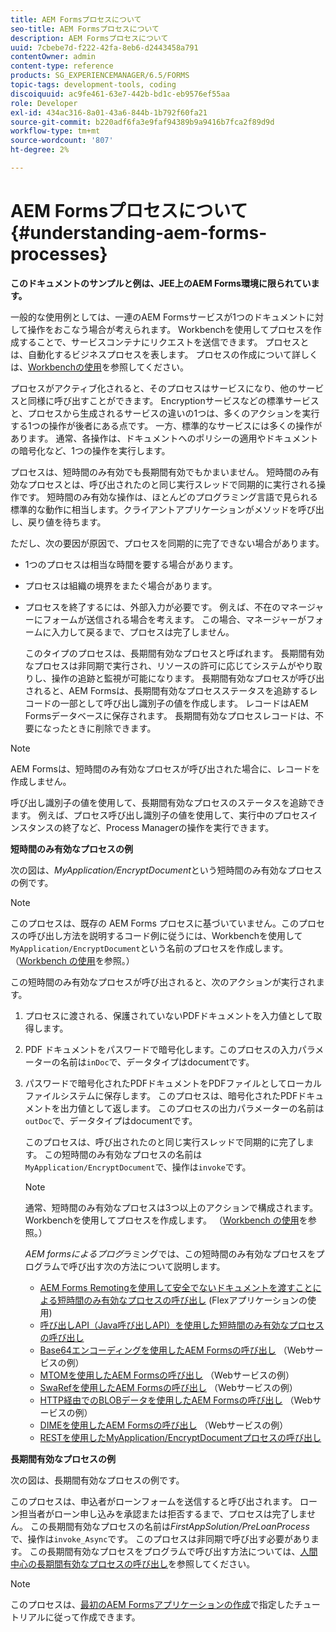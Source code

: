 ```yaml
---
title: AEM Formsプロセスについて
seo-title: AEM Formsプロセスについて
description: AEM Formsプロセスについて
uuid: 7cbebe7d-f222-42fa-8eb6-d2443458a791
contentOwner: admin
content-type: reference
products: SG_EXPERIENCEMANAGER/6.5/FORMS
topic-tags: development-tools, coding
discoiquuid: ac9fe461-63e7-442b-bd1c-eb9576ef55aa
role: Developer
exl-id: 434ac316-8a01-43a6-844b-1b792f60fa21
source-git-commit: b220adf6fa3e9faf94389b9a9416b7fca2f89d9d
workflow-type: tm+mt
source-wordcount: '807'
ht-degree: 2%

---
```


# AEM Formsプロセスについて{#understanding-aem-forms-processes}

**このドキュメントのサンプルと例は、JEE上のAEM Forms環境に限られています。**

一般的な使用例としては、一連のAEM Formsサービスが1つのドキュメントに対して操作をおこなう場合が考えられます。 Workbenchを使用してプロセスを作成することで、サービスコンテナにリクエストを送信できます。 プロセスとは、自動化するビジネスプロセスを表します。 プロセスの作成について詳しくは、[Workbenchの使用](https://www.adobe.com/go/learn_aemforms_workbench_63)を参照してください。

プロセスがアクティブ化されると、そのプロセスはサービスになり、他のサービスと同様に呼び出すことができます。 Encryptionサービスなどの標準サービスと、プロセスから生成されるサービスの違いの1つは、多くのアクションを実行する1つの操作が後者にある点です。 一方、標準的なサービスには多くの操作があります。 通常、各操作は、ドキュメントへのポリシーの適用やドキュメントの暗号化など、1つの操作を実行します。

プロセスは、短時間のみ有効でも長期間有効でもかまいません。 短時間のみ有効なプロセスとは、呼び出されたのと同じ実行スレッドで同期的に実行される操作です。 短時間のみ有効な操作は、ほとんどのプログラミング言語で見られる標準的な動作に相当します。クライアントアプリケーションがメソッドを呼び出し、戻り値を待ちます。

ただし、次の要因が原因で、プロセスを同期的に完了できない場合があります。

* 1つのプロセスは相当な時間を要する場合があります。
* プロセスは組織の境界をまたぐ場合があります。
* プロセスを終了するには、外部入力が必要です。 例えば、不在のマネージャーにフォームが送信される場合を考えます。 この場合、マネージャーがフォームに入力して戻るまで、プロセスは完了しません。

   このタイプのプロセスは、長期間有効なプロセスと呼ばれます。 長期間有効なプロセスは非同期で実行され、リソースの許可に応じてシステムがやり取りし、操作の追跡と監視が可能になります。 長期間有効なプロセスが呼び出されると、AEM Formsは、長期間有効なプロセスステータスを追跡するレコードの一部として呼び出し識別子の値を作成します。 レコードはAEM Formsデータベースに保存されます。 長期間有効なプロセスレコードは、不要になったときに削除できます。

>[!NOTE]
>
>AEM Formsは、短時間のみ有効なプロセスが呼び出された場合に、レコードを作成しません。

呼び出し識別子の値を使用して、長期間有効なプロセスのステータスを追跡できます。 例えば、プロセス呼び出し識別子の値を使用して、実行中のプロセスインスタンスの終了など、Process Managerの操作を実行できます。

**短時間のみ有効なプロセスの例**

次の図は、*MyApplication/EncryptDocument*&#x200B;という短時間のみ有効なプロセスの例です。

>[!NOTE]
>
>このプロセスは、既存の AEM Forms プロセスに基づいていません。このプロセスの呼び出し方法を説明するコード例に従うには、Workbenchを使用して`MyApplication/EncryptDocument`という名前のプロセスを作成します。 （[Workbench の使用](https://www.adobe.com/go/learn_aemforms_workbench_63)を参照。）

この短時間のみ有効なプロセスが呼び出されると、次のアクションが実行されます。

1. プロセスに渡される、保護されていないPDFドキュメントを入力値として取得します。
1. PDF ドキュメントをパスワードで暗号化します。このプロセスの入力パラメーターの名前は`inDoc`で、データタイプはdocumentです。
1. パスワードで暗号化されたPDFドキュメントをPDFファイルとしてローカルファイルシステムに保存します。 このプロセスは、暗号化されたPDFドキュメントを出力値として返します。 このプロセスの出力パラメーターの名前は`outDoc`で、データタイプはdocumentです。

   このプロセスは、呼び出されたのと同じ実行スレッドで同期的に完了します。 この短時間のみ有効なプロセスの名前は`MyApplication/EncryptDocument`で、操作は`invoke`です。

   >[!NOTE]
   >
   >通常、短時間のみ有効なプロセスは3つ以上のアクションで構成されます。 Workbenchを使用してプロセスを作成します。 （[Workbench の使用](https://www.adobe.com/go/learn_aemforms_workbench_63)を参照。）

   *AEM formsによるプログ*&#x200B;ラミングでは、この短時間のみ有効なプロセスをプログラムで呼び出す次の方法について説明します。

   * [AEM Forms Remotingを使用して安全でないドキュメントを渡すことによる短時間のみ有効なプロセスの呼び出し](/help/forms/developing/invoking-aem-forms-using-remoting.md#invoking-a-short-lived-process-by-passing-an-unsecure-document-using-remoting) (Flexアプリケーションの使用)
   * [呼び出しAPI（Java呼び出しAPI）を使用した短時間のみ有効なプロセスの呼び出し](/help/forms/developing/invoking-aem-forms-using-java.md#invoking-a-short-lived-process-using-the-invocation-api) 
   * [Base64エンコーディングを使用したAEM Formsの呼び出し](/help/forms/developing/invoking-aem-forms-using-web.md#invoking-aem-forms-using-base64-encoding) （Webサービスの例）
   * [MTOMを使用したAEM Formsの呼び出し](/help/forms/developing/invoking-aem-forms-using-web.md#invoking-aem-forms-using-mtom) （Webサービスの例）
   * [SwaRefを使用したAEM Formsの呼び出し](/help/forms/developing/invoking-aem-forms-using-web.md#invoking-aem-forms-using-swaref) （Webサービスの例）
   * [HTTP経由でのBLOBデータを使用したAEM Formsの呼び出し](/help/forms/developing/invoking-aem-forms-using-web.md#invoking-aem-forms-using-blob-data-over-http) （Webサービスの例）
   * [DIMEを使用したAEM Formsの呼び出し](/help/forms/developing/invoking-aem-forms-using-web.md#invoking-aem-forms-using-dime) （Webサービスの例）
   * [RESTを使用したMyApplication/EncryptDocumentプロセスの呼び出し](/help/forms/developing/invoking-aem-forms-using-rest.md)

**長期間有効なプロセスの例**

次の図は、長期間有効なプロセスの例です。

このプロセスは、申込者がローンフォームを送信すると呼び出されます。 ローン担当者がローン申し込みを承認または拒否するまで、プロセスは完了しません。 この長期間有効なプロセスの名前は&#x200B;*FirstAppSolution/PreLoanProcess*&#x200B;で、操作は`invoke_Async`です。 このプロセスは非同期で呼び出す必要があります。 この長期間有効なプロセスをプログラムで呼び出す方法については、[人間中心の長期間有効なプロセスの呼び出し](/help/forms/developing/invoking-human-centric-long-lived.md#invoking-human-centric-long-lived-processes)を参照してください。

>[!NOTE]
>
>このプロセスは、[最初のAEM Formsアプリケーションの作成](https://www.adobe.com/go/learn_aemforms_firstapp_ds_63)で指定したチュートリアルに従って作成できます。
